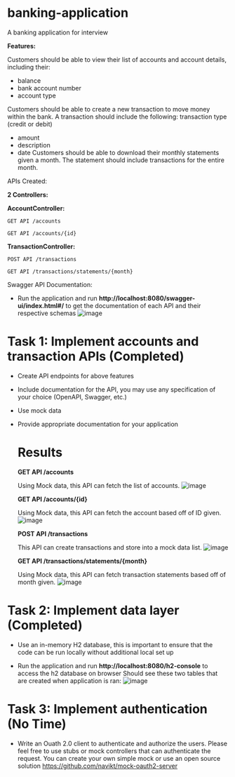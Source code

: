 # banking-application
A banking application for interview

**Features:**

Customers should be able to view their list of accounts and account details, including their:
- balance
- bank account number
- account type

Customers should be able to create a new transaction to move money within the bank. A transaction should include the following:
transaction type (credit or debit)
- amount
- description
- date
Customers should be able to download their monthly statements given a month. The statement should include transactions for the entire month.

APIs Created:

**2 Controllers:**

  **AccountController:**

    GET API /accounts

    GET API /accounts/{id}

  **TransactionController:**

    POST API /transactions

    GET API /transactions/statements/{month}

Swagger API Documentation:

- Run the application and run **http://localhost:8080/swagger-ui/index.html#/** to get the documentation of each API and their respective schemas
![image](https://github.com/user-attachments/assets/1585db20-0f22-45f6-925c-3dcc267cd95d)

# Task 1: Implement accounts and transaction APIs (Completed)
- Create API endpoints for above features
- Include documentation for the API, you may use any specification of your choice (OpenAPI, Swagger, etc.)
- Use mock data
- Provide appropriate documentation for your application

  # Results
  **GET API /accounts**
  
  Using Mock data, this API can fetch the list of accounts.
  ![image](https://github.com/user-attachments/assets/c3b490f4-8d05-4568-936c-bc506884991e)
  
  **GET API /accounts/{id}**
  
  Using Mock data, this API can fetch the account based off of ID given.
  ![image](https://github.com/user-attachments/assets/d40bf2db-ce7a-4431-8c92-5ab59cc7731b)

  **POST API /transactions**
  
  This API can create transactions and store into a mock data list.
  ![image](https://github.com/user-attachments/assets/d12e9470-6935-46d4-af3a-0b6f3c8e70ef)

  **GET API /transactions/statements/{month}**
  
  Using Mock data, this API can fetch transaction statements based off of month given.
  ![image](https://github.com/user-attachments/assets/a929184b-8cc0-42ce-bc2b-92d020e0f2fe)


# Task 2: Implement data layer (Completed)
- Use an in-memory H2 database, this is important to ensure that the code can be run locally without additional local set up

- Run the application and run **http://localhost:8080/h2-console** to access the h2 database on browser
Should see these two tables that are created when application is ran:
![image](https://github.com/user-attachments/assets/c37eab31-3a19-4ba7-9c87-3520a094c82b)

  

# Task 3: Implement authentication (No Time)
- Write an Ouath 2.0 client to authenticate and authorize the users. Please feel free to use stubs or mock controllers that can authenticate the request. You can create your own simple mock or use an open source solution https://github.com/navikt/mock-oauth2-server


